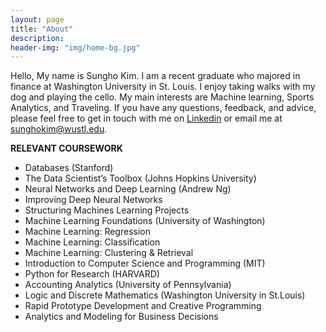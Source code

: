 ```yaml
---
layout: page
title: "About"
description: 
header-img: "img/home-bg.jpg"
---
```



Hello, My name is Sungho Kim. I am a recent graduate who majored in finance at Washington University in St. Louis. I enjoy taking walks with my dog and playing the cello. My main interests are Machine learning, Sports Analytics, and Traveling. If you have any questions, feedback, and advice, please feel free to get in touch with me on [Linkedin](https://www.linkedin.com/in/sunghok/) or email me at <a href="mailto:sunghokim@wustl.edu?Subject=Hello%20again" target="_top">sunghokim@wustl.edu</a>.



**RELEVANT COURSEWORK**
  * Databases (Stanford)
  * The Data Scientist’s Toolbox (Johns Hopkins University)
  * Neural Networks and Deep Learning (Andrew Ng)
  * Improving Deep Neural Networks
  * Structuring Machines Learning Projects  
  * Machine Learning Foundations (University of Washington)
  * Machine Learning: Regression             
  * Machine Learning: Classification         
  * Machine Learning: Clustering & Retrieval 
  * Introduction to Computer Science and Programming (MIT)
  * Python for Research (HARVARD)
  * Accounting Analytics (University of Pennsylvania)
  * Logic and Discrete Mathematics (Washington University in St.Louis)
  * Rapid Prototype Development and Creative Programming
  * Analytics and Modeling for Business Decisions
